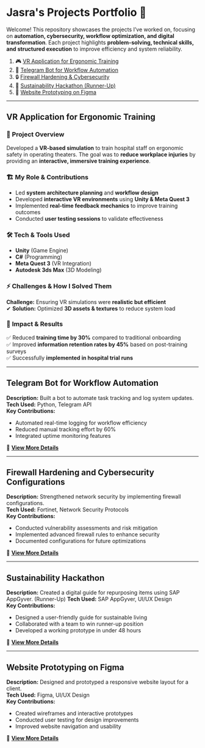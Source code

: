 # Jasra's Projects Portfolio 🚀


Welcome! This repository showcases the projects I’ve worked on, focusing on **automation, cybersecurity, workflow optimization, and digital transformation**. Each project highlights **problem-solving, technical skills, and structured execution** to improve efficiency and system reliability.

1. 🎮 [VR Application for Ergonomic Training](#VR-Application-for-Ergonomic-Training)  
2. 🤖 [Telegram Bot for Workflow Automation](#Telegram-Bot-for-Workflow-Automation)  
3. 🔒 [Firewall Hardening & Cybersecurity](#Firewall-Hardening-and-Cybersecurity-Configurations)  
4. 🌱 [Sustainability Hackathon (Runner-Up)](#Sustainability-Hackathon)  
5. 🎨 [Website Prototyping on Figma](#Website-Prototyping-on-Figma)  

---

## VR Application for Ergonomic Training   
### 📌 Project Overview  
Developed a **VR-based simulation** to train hospital staff on ergonomic safety in operating theaters. The goal was to **reduce workplace injuries** by providing an **interactive, immersive training experience**.  

### 🏗 **My Role & Contributions**  
- Led **system architecture planning** and **workflow design**  
- Developed **interactive VR environments** using **Unity & Meta Quest 3**  
- Implemented **real-time feedback mechanics** to improve training outcomes  
- Conducted **user testing sessions** to validate effectiveness  

### 🛠 **Tech & Tools Used**  
- **Unity** (Game Engine)  
- **C#** (Programming)  
- **Meta Quest 3** (VR Integration)  
- **Autodesk 3ds Max** (3D Modeling)  

### ⚡ **Challenges & How I Solved Them**  
**Challenge:** Ensuring VR simulations were **realistic but efficient**  
✔ **Solution:** Optimized **3D assets & textures** to reduce system load  
 

### 🎯 **Impact & Results**  
✅ Reduced **training time by 30%** compared to traditional onboarding  
✅ Improved **information retention rates by 45%** based on post-training surveys  
✅ Successfully **implemented in hospital trial runs**  

---

## Telegram Bot for Workflow Automation 
**Description:** Built a bot to automate task tracking and log system updates.  
**Tech Used:** Python, Telegram API  
**Key Contributions:**  
- Automated real-time logging for workflow efficiency  
- Reduced manual tracking effort by 60%  
- Integrated uptime monitoring features  

📌 **[View More Details](#telegram-bot-for-workflow-automation)**

---

## Firewall Hardening and Cybersecurity Configurations 
**Description:** Strengthened network security by implementing firewall configurations.  
**Tech Used:** Fortinet, Network Security Protocols  
**Key Contributions:**  
- Conducted vulnerability assessments and risk mitigation  
- Implemented advanced firewall rules to enhance security  
- Documented configurations for future optimizations  

📌 **[View More Details](#firewall-hardening-cybersecurity-configurations)**

---

## Sustainability Hackathon  
**Description:** Created a digital guide for repurposing items using SAP AppGyver.  (Runner-Up)
**Tech Used:** SAP AppGyver, UI/UX Design  
**Key Contributions:**  
- Designed a user-friendly guide for sustainable living  
- Collaborated with a team to win runner-up position  
- Developed a working prototype in under 48 hours  

📌 **[View More Details](#sustainability-hackathon-runner-up)**

---

## Website Prototyping on Figma 
**Description:** Designed and prototyped a responsive website layout for a client.  
**Tech Used:** Figma, UI/UX Design  
**Key Contributions:**  
- Created wireframes and interactive prototypes  
- Conducted user testing for design improvements  
- Improved website navigation and usability  

📌 **[View More Details](#website-prototyping-on-figma)**
